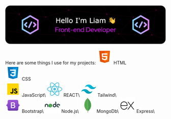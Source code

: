 ![Header](./github-header-image.png)


Here are some things I use for my projects:
![Alt text](./html.png) HTML\
![Alt text](./css.png) CSS\
![Alt text](./javascript.png) JavaScript\ 
![Alt text](./react.png) REACT\ 
![Alt text](./tailwind.png) Tailwind\  
![Alt text](./bootstrap.png) Bootstrap\ 
![Alt text](./node.png) Node.js\ 
![Alt text](./mongodb.png) MongoDb\ 
![Alt text](./express.png) Express\ 
<!--
**LiamPerryman/LiamPerryman** is a ✨ _special_ ✨ repository because its `README.md` (this file) appears on your GitHub profile.

Here are some ideas to get you started:

- 🔭 I’m currently working on ...
- 🌱 I’m currently learning ...
- 👯 I’m looking to collaborate on ...
- 🤔 I’m looking for help with ...
- 💬 Ask me about ...
- 📫 How to reach me: ...
- 😄 Pronouns: ...
- ⚡ Fun fact: ...
-->
